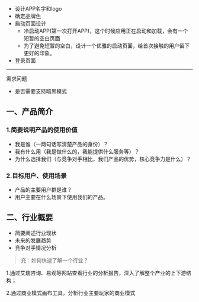 
- 设计APP名字和logo
- 确定品牌色
- 启动页面设计
	- 冷启动APP(第一次打开APP)，这个时候应用正在启动和加载，会有一个短暂的空白页面
	- 为了避免短暂的空白，设计一个优雅的启动页面，给首次接触的用户留下更好的印象。
- 登录页面

---
需求问题
- 是否需要支持暗黑模式



## **一、产品简介**

### **1.简要说明产品的使用价值**

- 我是谁（一两句话写清楚产品的身份）？
- 我有什么用（我是做什么的，我能提供什么服务等）？
- 为什么选择我们（与竞争对手相比，我们产品的优势，核心竞争力是什么）？

### **2.目标用户、使用场景**

- 产品的主要用户群是谁？
- 用户主要在什么场景下使用我们的产品。

## **二、行业概要**

- 简要阐述行业现状
- 未来的发展趋势
- 竞争对手情况分析

> 充：如何快速了解一个行业？

1.通过艾瑞咨询、易观等网站查看行业的分析报告，深入了解整个产业的上下游结构；

2.通过商业模式画布工具，分析行业主要玩家的商业模式


